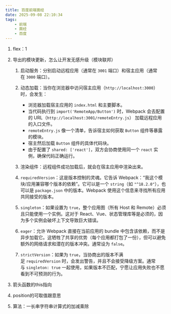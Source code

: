 ```yaml
---
title: 百度前端面经
date: 2025-09-08 22:10:34
tags: 
    - 前端
    - 面经
    - 百度
---
```

1.  flex：1

2.  导出的模块更新，怎么让开发无感升级（模块联邦）

    1.  启动服务：分别启动远程应用（通常在 `3001` 端口）和宿主应用（通常在 `3000` 端口）。
    2.  动态加载：当你在浏览器中访问宿主应用（`http://localhost:3000`）时，会发生：

        *   浏览器加载宿主应用的 `index.html` 和主要脚本。
        *   当代码执行到 `import('RemoteApp/Button')` 时，Webpack 会去配置的 URL（`http://localhost:3001/remoteEntry.js`） 加载远程应用的入口文件。
        *   `remoteEntry.js` 像一个清单，告诉宿主如何获取 `Button` 组件等暴露的模块。
        *   宿主然后加载 `Button` 组件的具体代码块。
        *   由于配置了 `shared: ['react']`，双方会协商使用同一个 `react` 实例，确保代码正确运行。
    3.  渲染组件：远程组件成功加载后，就会在宿主应用中渲染出来。
    4.  `requiredVersion`：这是版本控制的灵魂。它告诉 Webpack：“我这个模块/应用兼容哪个版本的依赖”。它可以是一个 `string`（如 `"^18.2.0"`），也可以是 `package.json` 中的版本。Webpack 使用这个信息来寻找所有应用共同接受的版本。
    5.  `singleton`：如果设置为 `true`，整个应用图（所有 Host 和 Remote）必须且只能使用一个实例。这对于 React、Vue、状态管理库等是必须的，因为多个实例会破坏上下文导致巨大错误。
    6.  `eager`：允许 Webpack 直接在当前应用的 bundle 中包含该依赖，而不是异步加载它。这牺牲了共享的优势（每个应用都打包了一份），但可以避免额外的网络请求和潜在的版本冲突。通常设为 `false`。
    7.  `strictVersion`：如果为 `true`，当协商出的版本不满足 `requiredVersion` 时，会发出警告，并且不会接受降级方案。通常与 `singleton: true` 一起使用，如果版本不匹配，宁愿让应用失败也不愿看到不可预测的行为。

3.  箭头函数的this指向

4.  position的可取值跟意思

5.  算法：一长串字符串计算式的加减乘除
